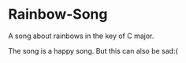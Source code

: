 # Rainbow-Song

A song about rainbows in the key of C major.

The song is a happy song.
But this can also be sad:(

